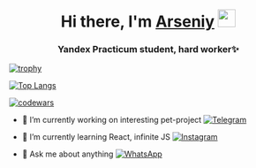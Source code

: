 <h1 align="center">Hi there, I'm <a href="t.me/@arseniyMuravyev" target="_blank">Arseniy</a> 
<img src="https://github.com/blackcater/blackcater/raw/main/images/Hi.gif" height="32"/></h1>
<h3 align="center">Yandex Practicum student, hard worker✨</h3>

[![trophy](https://github-profile-trophy.vercel.app/?username=ArseniyMuravyev)](https://github-profile-trophy.vercel.app/?username=ArseniyMuravyev&row=1)

[![Top Langs](https://github-readme-stats.vercel.app/api/top-langs/?username=ArseniyMuravyev&layout=compact)](https://github.com/ArseniyMuravyev/github-readme-stats) 

[![codewars](https://www.codewars.com/users/ArseniyMuravyev28/badges/small)](https://www.codewars.com/users/ArseniyMuravyev28) 

- 🔭 I’m currently working on interesting pet-project      <a href="t.me/@arseniyMuravyev" style="margin-top: 12px">![Telegram](https://img.shields.io/badge/Telegram-2CA5E0?style=for-the-badge&logo=telegram&logoColor=white)</a>

- 🌱 I’m currently learning React, infinite JS      <a href="https://www.instagram.com/muravyev_arseniy" style="margin-top: 12px">![Instagram](https://img.shields.io/badge/Instagram-%23E4405F.svg?style=for-the-badge&logo=Instagram&logoColor=white)</a>

- 💬 Ask me about anything      <a href="https://api.whatsapp.com/send?phone=89279705901" style="margin-top: 12px">![WhatsApp](https://img.shields.io/badge/WhatsApp-25D366?style=for-the-badge&logo=whatsapp&logoColor=white)</a>
